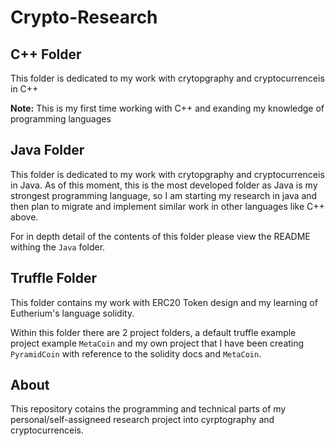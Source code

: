 # Crypto-Research

## C++ Folder

This folder is dedicated to my work with crytopgraphy and cryptocurrenceis in C++

**Note:** This is my first time working with C++ and exanding my knowledge of programming languages

## Java Folder

This folder is dedicated to my work with crytopgraphy and cryptocurrenceis in Java.
As of this moment, this is the most developed folder as Java is my strongest programming language, so I am starting my research in java and then plan to migrate and implement similar work in other languages like C++ above.

For in depth detail of the contents of this folder please view the README withing the `Java` folder.

## Truffle Folder

This folder contains my work with ERC20 Token design and my learning of Eutherium's language solidity.

Within this folder there are 2 project folders, a default truffle example project example `MetaCoin` and my own project that I have been creating `PyramidCoin` with reference to the solidity docs and `MetaCoin`.

## About

This repository cotains the programming and technical parts of my personal/self-assigneed research project into cyrptography and cryptocurrenceis.
